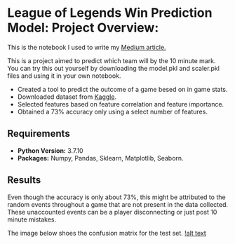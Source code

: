 # League of Legends Win Prediction Model: Project Overview:

This is the notebook I used to write my [Medium article.](https://medium.com/swlh/league-of-legends-win-prediction-5f5516c4b1d7)

This is a project aimed to predict which team will by the 10 minute mark. You can try this out yourself by downloading the model.pkl and scaler.pkl files and using it in your own notebook.

- Created a tool to predict the outcome of a game besed on in game stats.
- Downloaded dataset from [Kaggle](https://www.kaggle.com/bobbyscience/league-of-legends-diamond-ranked-games-10-min).
- Selected features based on feature correlation and feature importance.
- Obtained a 73% accuracy only using a select number of features.

## Requirements
- **Python Version:** 3.7.10
- **Packages:** Numpy, Pandas, Sklearn, Matplotlib, Seaborn.

## Results
Even though the accuracy is only about 73%, this might be attributed to the random events throughout a game that are not present in the data collected. These unaccounted events can be a player disconnecting or just post 10 minute mistakes.

The image below shoes the confusion matrix for the test set.
[!alt text](https://github.com/AReyH/league_of_legends_win_prediction/blob/main/images/cm_1.png)
